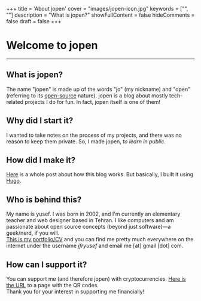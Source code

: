 +++
title = 'About jopen'
cover = "images/jopen-icon.jpg"
keywords = ["", ""]
description = "What is jopen?"
showFullContent = false
hideComments = false
draft = false
+++

# Welcome to jopen

---

## What is jopen?

The name "jopen" is made up of the words "jo" (my nickname) and "open" (referring to its [open-source](https://github.com/jfryusef/jopen) nature). jopen is a blog about mostly tech-related projects I do for fun. In fact, jopen itself is one of them!

## Why did I start it?

I wanted to take notes on the process of my projects, and there was no reason to keep them private. So, I made jopen, _to learn in public_.

## How did I make it?

[Here](https://jfryusef.link/posts/how-did-i-make-jopen/) is a whole post about how this blog works. But basically, I built it using [Hugo](https://gohugo.io/).

## Who is behind this?

My name is yusef. I was born in 2002, and I'm currently an elementary teacher and web designer based in Tehran. I like computers and am passionate about open source concepts (beyond just software)—a geek/nerd, if you will.  
[This is my portfolio/CV](https://jfryusef.work) and you can find me pretty much everywhere on the internet under the username _jfryusef_ and email me [at] gmail [dot] com.

## How can I support it?

You can support me (and therefore jopen) with cryptocurrencies. [Here is the URL](https://www.jfryusef.work/support/) to a page with the QR codes.  
Thank you for your interest in supporting me financially!
